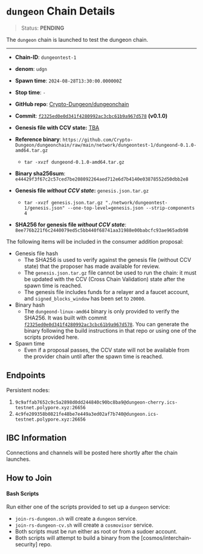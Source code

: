 
# `dungeon` Chain Details

> Status: **PENDING**

The `dungeon` chain is launched to test the dungeon chain.

---

<!--
  *Compress the dungeond file (due to size)*
  cp $(which dungeond) ./dungeond-linux-amd64
  shasum -a 256 dungeond-linux-amd64
  tar -czvf dungeond-linux-amd64.tar.gz dungeond-linux-amd64
  rm ./dungeond-linux-amd64

  *Get Genesis*
  cp ~/.dungeond/config/genesis.json genesis.json

  *Decompress Base Genesis*
  tar -xvzf dungeon-genesis.json.tar.gz "./network/dungeon-1/genesis.json" --one-top-level=genesis.json --strip-components 4


  *Get CCV Only from genesis*
  cat genesis.json | jq .app_state.ccvconsumer > dungeon-ccv.json

  *Genesis Without CCV Consumer*
  cp genesis.json tmp-without-ccv.json
  jq 'del(.app_state.ccvconsumer)' tmp-without-ccv.json > dungeon-genesis-without-ccv.json
  rm tmp-without-ccv.json genesis.json

  *Compress Dungeon Gneisis Without CCV*
  tar -czvf dungeon-genesis-without-ccv.json dungeon-genesis-without-ccv.json
-->


* **Chain-ID**: `dungeontest-1`
* **denom**: `udgn`
* **Spawn time**: `2024-08-28T13:30:00.000000Z`
* **Stop time**: `-`
* **GitHub repo**: [Crypto-Dungeon/dungeonchain](https://github.com/Crypto-Dungeon/dungeonchain)
* **Commit**: [`f2325ed0e0d341f4280992ac3cbc61b9a967d578`](https://github.com/Crypto-Dungeon/dungeonchain/commit/f2325ed0e0d341f4280992ac3cbc61b9a967d578) **(v0.1.0)**
* **Genesis file with CCV state:** [TBA](TBA)


* **Reference binary**: `https://github.com/Crypto-Dungeon/dungeonchain/raw/main/network/dungeontest-1/dungeond-0.1.0-amd64.tar.gz`
  * `tar -xvzf dungeond-0.1.0-amd64.tar.gz`
* **Binary sha256sum**: `e44429f3f67c2c57ced7be208092264aed712e6d7b4140e03878552d50dbb2e8`
* **Genesis file _without CCV state_:** `genesis.json.tar.gz`
  * `tar -xvzf genesis.json.tar.gz "./network/dungeontest-1/genesis.json" --one-top-level=genesis.json --strip-components 4`
* **SHA256 for genesis file _without CCV state_**: `8ee776b221f6c2440079ed5c5bb440f68741aa31988e00babcfc93ae965adb98`

The following items will be included in the consumer addition proposal:

* Genesis file hash
  * The SHA256 is used to verify against the genesis file (without CCV state) that the proposer has made available for review.
  * The `genesis.json.tar.gz` file cannot be used to run the chain: it must be updated with the CCV (Cross Chain Validation) state after the spawn time is reached.
  * The genesis file includes funds for a relayer and a faucet account, and `signed_blocks_window` has been set to `20000`.
* Binary hash
  * The `dungeond-linux-amd64` binary is only provided to verify the SHA256. It was built with commit [`f2325ed0e0d341f4280992ac3cbc61b9a967d578`](https://github.com/Crypto-Dungeon/dungeonchain/commit/f2325ed0e0d341f4280992ac3cbc61b9a967d578). You can generate the binary following the build instructions in that repo or using one of the scripts provided here.
* Spawn time
  * Even if a proposal passes, the CCV state will not be available from the provider chain until after the spawn time is reached.

## Endpoints

Persistent nodes:

<!-- TODO: Dungeon team needs to launch a node before as a peer -->
1. `9c9affab7652c9c5a2898d0dd244840c90bc8ba9@dungeon-cherry.ics-testnet.polypore.xyz:26656`
2. `4c9fe209358b0821fe48be7e449a3ed02af7b740@dungeon.ics-testnet.polypore.xyz:26656`

## IBC Information

Connections and channels will be posted here shortly after the chain launches.

## How to Join

#### Bash Scripts

Run either one of the scripts provided to set up a `dungeon` service:
* `join-rs-dungeon.sh` will create a `dungeon` service.
* `join-rs-dungeon-cv.sh` will create a `cosmovisor` service.
* Both scripts must be run either as root or from a sudoer account.
* Both scripts will attempt to build a binary from the [cosmos/interchain-security] repo.
